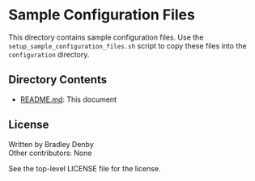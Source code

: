 # Sample Configuration Files

This directory contains sample configuration files. Use the
`setup_sample_configuration_files.sh` script to copy these files into the
`configuration` directory.

## Directory Contents

* [README.md](README.md): This document

## License

Written by Bradley Denby  
Other contributors: None

See the top-level LICENSE file for the license.
